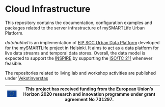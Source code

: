# Cloud Infrastructure
This repository contains the documentation, configuration examples and packages related to the server infrastructure of mySMARTLife Urban Platform.

*datahubhel* is an implementation of [EIP SCC Urban Data Platform](https://eu-smartcities.eu/initiatives/68/description) developed for the mySMARTLife project in Helsinki. It aims to act as a data platform for live data streams and temporal data stores. Overall, the data model is expected to support the [INSPIRE](https://inspire.ec.europa.eu/requirements-inspire-directive/64) by supporting the [ISO/TC 211](https://www.iso.org/committee/54904.html) whenever feasible.

The repositories related to living lab and workshop activities are published under [Vekotinverstas](https://www.github.com/vekotinverstas)

![EU Logo](https://github.com/mysmartlife-helsinki/common-images/blob/master/logo-eu.png) | This project has received funding from the European Union’s Horizon 2020 research and innovation programme under grant agreement No 731297.
----|------------
